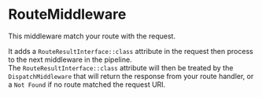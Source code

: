 # RouteMiddleware

This middleware match your route with the request.

It adds a `RouteResultInterface::class` attribute in the request then process to the next middleware in the pipeline.  
The `RouteResultInterface::class` attribute will then be treated by the `DispatchMiddleware` that will return the
response from your route handler, or a `Not Found` if no route matched the request URI.

